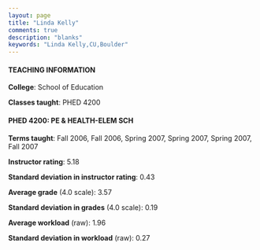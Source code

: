 ```yaml
---
layout: page
title: "Linda Kelly" 
comments: true
description: "blanks"
keywords: "Linda Kelly,CU,Boulder"
---
```

<head>
<script src="https://ajax.googleapis.com/ajax/libs/jquery/2.1.3/jquery.min.js"></script>
<script src="https://dl.dropboxusercontent.com/s/pc42nxpaw1ea4o9/highcharts.js?dl=0"></script>
<!-- <script src="../assets/js/highcharts.js"></script> -->
<style type="text/css">@font-face {
	font-family: "Bebas Neue";
	src: url(https://www.filehosting.org/file/details/544349/BebasNeue Regular.otf) format("opentype");
	}
	h1.Bebas { 
		font-family: "Bebas Neue", Verdana, Tahoma;
	}
</style>
</head>
	   
#### TEACHING INFORMATION

**College**: School of Education

**Classes taught**: PHED 4200

#### PHED 4200: PE & HEALTH-ELEM SCH

**Terms taught**: Fall 2006, Fall 2006, Spring 2007, Spring 2007, Spring 2007, Fall 2007

**Instructor rating**: 5.18

**Standard deviation in instructor rating**: 0.43

**Average grade** (4.0 scale): 3.57

**Standard deviation in grades** (4.0 scale): 0.19

**Average workload** (raw): 1.96

**Standard deviation in workload** (raw): 0.27

